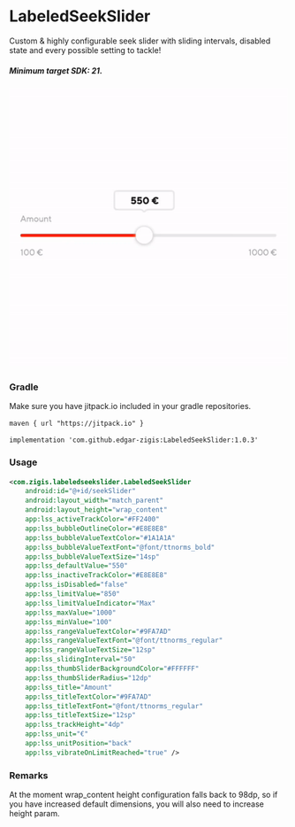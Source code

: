 # LabeledSeekSlider

Custom & highly configurable seek slider with sliding intervals, disabled state and every possible setting to tackle!
##### Minimum target SDK: 21.

![alt text](https://github.com/edgar-zigis/LabeledSeekSlider/blob/main/sample-slide.gif?raw=true)

### Gradle
Make sure you have jitpack.io included in your gradle repositories.

```
maven { url "https://jitpack.io" }
```
```
implementation 'com.github.edgar-zigis:LabeledSeekSlider:1.0.3'
```
### Usage
``` xml
<com.zigis.labeledseekslider.LabeledSeekSlider
    android:id="@+id/seekSlider"
    android:layout_width="match_parent"
    android:layout_height="wrap_content"
    app:lss_activeTrackColor="#FF2400"
    app:lss_bubbleOutlineColor="#E8E8E8"
    app:lss_bubbleValueTextColor="#1A1A1A"
    app:lss_bubbleValueTextFont="@font/ttnorms_bold"
    app:lss_bubbleValueTextSize="14sp"
    app:lss_defaultValue="550"
    app:lss_inactiveTrackColor="#E8E8E8"
    app:lss_isDisabled="false"
    app:lss_limitValue="850"
    app:lss_limitValueIndicator="Max"
    app:lss_maxValue="1000"
    app:lss_minValue="100"
    app:lss_rangeValueTextColor="#9FA7AD"
    app:lss_rangeValueTextFont="@font/ttnorms_regular"
    app:lss_rangeValueTextSize="12sp"
    app:lss_slidingInterval="50"
    app:lss_thumbSliderBackgroundColor="#FFFFFF"
    app:lss_thumbSliderRadius="12dp"
    app:lss_title="Amount"
    app:lss_titleTextColor="#9FA7AD"
    app:lss_titleTextFont="@font/ttnorms_regular"
    app:lss_titleTextSize="12sp"
    app:lss_trackHeight="4dp"
    app:lss_unit="€"
    app:lss_unitPosition="back"
    app:lss_vibrateOnLimitReached="true" />
```
### Remarks
At the moment wrap_content height configuration falls back to 98dp, so if you have increased default dimensions, you will also need to increase height param.
